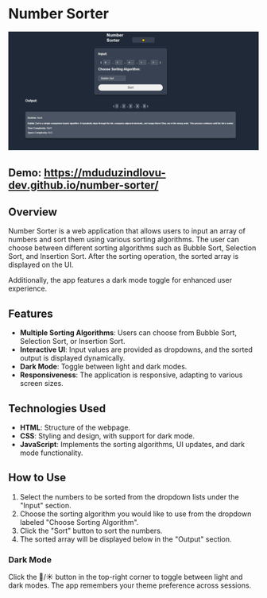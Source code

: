 # Number Sorter
![alt text](image-1.png)

## Demo: https://mduduzindlovu-dev.github.io/number-sorter/
## Overview

Number Sorter is a web application that allows users to input an array of numbers and sort them using various sorting algorithms. The user can choose between different sorting algorithms such as Bubble Sort, Selection Sort, and Insertion Sort. After the sorting operation, the sorted array is displayed on the UI.

Additionally, the app features a dark mode toggle for enhanced user experience.

## Features

- **Multiple Sorting Algorithms**: Users can choose from Bubble Sort, Selection Sort, or Insertion Sort.
- **Interactive UI**: Input values are provided as dropdowns, and the sorted output is displayed dynamically.
- **Dark Mode**: Toggle between light and dark modes.
- **Responsiveness**: The application is responsive, adapting to various screen sizes.

## Technologies Used

- **HTML**: Structure of the webpage.
- **CSS**: Styling and design, with support for dark mode.
- **JavaScript**: Implements the sorting algorithms, UI updates, and dark mode functionality.

## How to Use

1. Select the numbers to be sorted from the dropdown lists under the "Input" section.
2. Choose the sorting algorithm you would like to use from the dropdown labeled "Choose Sorting Algorithm".
3. Click the "Sort" button to sort the numbers.
4. The sorted array will be displayed below in the "Output" section.

### Dark Mode

Click the 🌙/☀️ button in the top-right corner to toggle between light and dark modes. The app remembers your theme preference across sessions.


